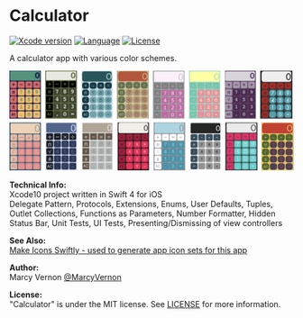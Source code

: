 
# Calculator
[![Xcode version](https://img.shields.io/badge/xcode-12%20-brightgreen)](https://developer.apple.com/xcode/)
[![Language](https://img.shields.io/badge/swift-5.0-orange.svg)](https://developer.apple.com/swift)
[![License](https://img.shields.io/badge/license-MIT-blue.svg?style=flat)](http://mit-license.org)

A calculator app with various color schemes. 

<img src="GitHub-Images/Calculator.png" width="700">

**Technical Info:** \
Xcode10 project written in Swift 4 for iOS\
Delegate Pattern, Protocols, Extensions, Enums, User Defaults, Tuples, Outlet Collections, Functions as Parameters, Number Formatter, Hidden Status Bar, Unit Tests, UI Tests, Presenting/Dismissing of view controllers

**See Also:** \
 [Make Icons Swiftly - used to generate app icon sets for this app](https://github.com/PepperoniJoe/Make-Icons-Swiftly)

**Author:** \
Marcy Vernon [@MarcyVernon](https://twitter.com/MarcyVernon)

**License:** \
"Calculator" is under the MIT license. See [LICENSE](/LICENSE) for more information.
